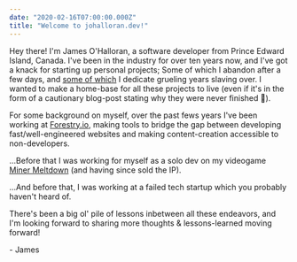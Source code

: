 ```yaml
---
date: "2020-02-16T07:00:00.000Z"
title: "Welcome to johalloran.dev!"
---
```


Hey there! I'm James O'Halloran, a software developer from Prince Edward Island, Canada.
I've been in the industry for over ten years now, and I've got a knack for starting up personal projects; Some of which I abandon after a few days, and [some of which](https://store.steampowered.com/app/426190/Miner_Meltdown/) I dedicate grueling years slaving over. I wanted to make a home-base for all these projects to live (even if it's in the form of a cautionary blog-post stating why they were never finished 🙂).

For some background on myself, over the past fews years I've been working at [Forestry.io](https://forestry.io/), making tools to bridge the gap between developing fast/well-engineered websites and making content-creation accessible to non-developers.

...Before that I was working for myself as a solo dev on my videogame [Miner Meltdown](https://store.steampowered.com/app/426190/Miner_Meltdown/) (and having since sold the IP).

...And before that, I was working at a failed tech startup which you probably haven't heard of.

There's been a big ol' pile of lessons inbetween all these endeavors, and I'm looking forward to sharing more thoughts & lessons-learned moving forward!

\- James
